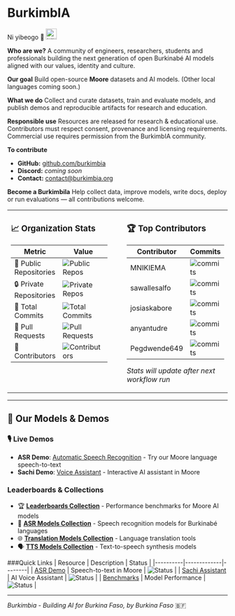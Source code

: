 # BurkimbIA

Ni yibeogo 🫡 <img src="https://upload.wikimedia.org/wikipedia/commons/3/31/Flag_of_Burkina_Faso.svg" alt="🇧🇫" width="25"/>

**Who are we?**
A community of engineers, researchers, students and professionals building the next generation of open Burkinabé AI models aligned with our values, identity and culture.

**Our goal**
Build open-source **Moore** datasets and AI models. (Other local languages coming soon.)

**What we do**
Collect and curate datasets, train and evaluate models, and publish demos and reproducible artifacts for research and education.

**Responsible use**
Resources are released for research & educational use. Contributors must respect consent, provenance and licensing requirements. Commercial use requires permission from the BurkimbIA community.

**To contribute**

* **GitHub:** [github.com/burkimbia](https://github.com/burkimbia)
* **Discord:** *coming soon*
* **Contact:** contact@burkimbia.org

**Become a Burkimbila**
Help collect data, improve models, write docs, deploy or run evaluations — all contributions welcome.

<table>
<tr>
<td width="45%" valign="top">

### 📈 Organization Stats

| Metric | Value |
|--------|-------|
| 📁 Public Repositories | ![Public Repos](https://img.shields.io/badge/dynamic/json?color=blue&label=&query=%24.public_repositories&url=https%3A%2F%2Fraw.githubusercontent.com%2FBurkimbIA%2FBurkimbIA%2Fmain%2Fmetrics_renders%2Forg-stats.json) |
| 🔒 Private Repositories | ![Private Repos](https://img.shields.io/badge/dynamic/json?color=blue&label=&query=%24.private_repositories&url=https%3A%2F%2Fraw.githubusercontent.com%2FBurkimbIA%2FBurkimbIA%2Fmain%2Fmetrics_renders%2Forg-stats.json) |
| 📝 Total Commits | ![Total Commits](https://img.shields.io/badge/dynamic/json?color=blue&label=&query=%24.total_commits&url=https%3A%2F%2Fraw.githubusercontent.com%2FBurkimbIA%2FBurkimbIA%2Fmain%2Fmetrics_renders%2Forg-stats.json) |
| 🔀 Pull Requests | ![Pull Requests](https://img.shields.io/badge/dynamic/json?color=blue&label=&query=%24.total_pull_requests&url=https%3A%2F%2Fraw.githubusercontent.com%2FBurkimbIA%2FBurkimbIA%2Fmain%2Fmetrics_renders%2Forg-stats.json) |
| 👥 Contributors | ![Contributors](https://img.shields.io/badge/dynamic/json?color=blue&label=&query=%24.total_contributors&url=https%3A%2F%2Fraw.githubusercontent.com%2FBurkimbIA%2FBurkimbIA%2Fmain%2Fmetrics_renders%2Forg-stats.json) |

</td>
<td width="10%"></td>
<td width="45%" valign="top">

### 🏆 Top Contributors

| Contributor | Commits |
|-------------|---------|
| MNIKIEMA | ![commits](https://img.shields.io/badge/commits-0-blue) |
| sawallesalfo | ![commits](https://img.shields.io/badge/commits-0-blue) |
| josiaskabore | ![commits](https://img.shields.io/badge/commits-0-blue) |
| anyantudre | ![commits](https://img.shields.io/badge/commits-0-blue) |
| Pegdwende649 | ![commits](https://img.shields.io/badge/commits-0-blue) |

*Stats will update after next workflow run*

</td>
</tr>
</table>


---

## 🤖 Our Models & Demos

### 🎙️ Live Demos
- **ASR Demo**: [Automatic Speech Recognition](https://huggingface.co/spaces/sawadogosalif/demo-asr) - Try our Moore language speech-to-text
- **Sachi Demo**: [Voice Assistant](https://huggingface.co/spaces/sawadogosalif/demo-sachi) - Interactive AI assistant in Moore

### Leaderboards & Collections
- 🏆 **[Leaderboards Collection](https://huggingface.co/collections/burkimbia/leaderboards-68b379b1070cffb23702b7bc)** - Performance benchmarks for Moore AI models
- 🎤 **[ASR Models Collection](https://huggingface.co/collections/burkimbia/asr-68b37904a9437afa485e2b46)** - Speech recognition models for Burkinabé languages
- 🌐 **[Translation Models Collection](https://huggingface.co/collections/burkimbia/translation-models-68b378344625c60e48e18684)** - Language translation tools
- 🗣️ **[TTS Models Collection](https://huggingface.co/collections/burkimbia/tts-68b376e8d76075b6c48a2601)** - Text-to-speech synthesis models

###Quick Links
| Resource | Description | Status |
|----------|-------------|--------|
| [ASR Demo](https://huggingface.co/spaces/sawadogosalif/demo-asr) | Speech-to-text in Moore | ![Status](https://img.shields.io/badge/status-live-green) |
| [Sachi Assistant](https://huggingface.co/spaces/sawadogosalif/demo-sachi) | AI Voice Assistant | ![Status](https://img.shields.io/badge/status-live-green) |
| [Benchmarks](https://huggingface.co/collections/burkimbia/leaderboards-68b379b1070cffb23702b7bc) | Model Performance | ![Status](https://img.shields.io/badge/status-updated-blue) |

---

*Burkimbia - Building AI for Burkina Faso, by Burkina Faso* 🇧🇫
